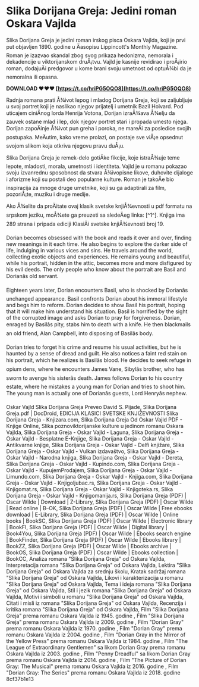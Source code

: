 # Slika Dorijana Greja: Jedini roman Oskara Vajlda
 
Slika Dorijana Greja je jedini roman irskog pisca Oskara Vajlda, koji je prvi put objavljen 1890. godine u Äasopisu Lippincott's Monthly Magazine. Roman je izazvao skandal zbog svog prikaza hedonizma, nemorala i dekadencije u viktorijanskom druÅ¡tvu. Vajld je kasnije revidirao i proÅ¡irio roman, dodajuÄi predgovor u kome brani svoju umetnost od optuÅ¾bi da je nemoralna ili opasna.
 
**DOWNLOAD ❤❤❤ [https://t.co/hriPG5OQO8](https://t.co/hriPG5OQO8)**


 
Radnja romana prati Å¾ivot lepog i mladog Dorijana Greja, koji se zaljubljuje u svoj portret koji je naslikao njegov prijatelj i umetnik Bazil Holvard. Pod uticajem ciniÄnog lorda Henrija Votona, Dorijan izraÅ¾ava Å¾elju da zauvek ostane mlad i lep, dok njegov portret stari i propada umesto njega. Dorijan zapoÄinje Å¾ivot pun greha i poroka, ne mareÄi za posledice svojih postupaka. MeÄutim, kako vreme prolazi, on postaje sve viÅ¡e opsednut svojom slikom koja otkriva njegovu pravu duÅ¡u.
 
Slika Dorijana Greja je remek-delo gotiÄke fikcije, koje istraÅ¾uje teme lepote, mladosti, morala, umetnosti i identiteta. Vajld je u romanu pokazao svoju izvanrednu sposobnost da stvara Å¾ivopisne likove, duhovite dijaloge i aforizme koji su postali deo popularne kulture. Roman je takoÄe bio inspiracija za mnoge druge umetnike, koji su ga adaptirali za film, pozoriÅ¡te, muziku i druge medije.
 
Ako Å¾elite da proÄitate ovaj klasik svetske knjiÅ¾evnosti u pdf formatu na srpskom jeziku, moÅ¾ete ga preuzeti sa sledeÄeg linka: [^1^]. Knjiga ima 289 strana i pripada ediciji KlasiÄi svetske knjiÅ¾evnosti broj 19.
  
Dorian becomes obsessed with the book and reads it over and over, finding new meanings in it each time. He also begins to explore the darker side of life, indulging in various vices and sins. He travels around the world, collecting exotic objects and experiences. He remains young and beautiful, while his portrait, hidden in the attic, becomes more and more disfigured by his evil deeds. The only people who know about the portrait are Basil and Dorianâs old servant.
 
Eighteen years later, Dorian encounters Basil, who is shocked by Dorianâs unchanged appearance. Basil confronts Dorian about his immoral lifestyle and begs him to reform. Dorian decides to show Basil his portrait, hoping that it will make him understand his situation. Basil is horrified by the sight of the corrupted image and asks Dorian to pray for forgiveness. Dorian, enraged by Basilâs pity, stabs him to death with a knife. He then blackmails an old friend, Alan Campbell, into disposing of Basilâs body.
 
Dorian tries to forget his crime and resume his usual activities, but he is haunted by a sense of dread and guilt. He also notices a faint red stain on his portrait, which he realizes is Basilâs blood. He decides to seek refuge in opium dens, where he encounters James Vane, Sibylâs brother, who has sworn to avenge his sisterâs death. James follows Dorian to his country estate, where he mistakes a young man for Dorian and tries to shoot him. The young man is actually one of Dorianâs guests, Lord Henryâs nephew.
 
Oskar Vajld Slika Dorijana Greja Preveo David S. Pijade,  Slika Dorijana Greja.pdf | DocDroid,  EDICIJA KLASICI SVETSKE KNJIŽEVNOSTI Slika Dorijana Greja - Knjizara.com,  Slika Dorijana Greja Od Oskar Vajld PDF - Knjige Online,  Slika poznoviktorijanske kulture u jedinom romanu Oskara Vajlda,  Slika Dorijana Greja - Oskar Vajld - Laguna,  Slika Dorijana Greja - Oskar Vajld - Besplatne E-Knjige,  Slika Dorijana Greja - Oskar Vajld - Antikvarne knjige,  Slika Dorijana Greja - Oskar Vajld - Delfi knjižare,  Slika Dorijana Greja - Oskar Vajld - Vulkan izdavaštvo,  Slika Dorijana Greja - Oskar Vajld - Narodna knjiga,  Slika Dorijana Greja - Oskar Vajld - Dereta,  Slika Dorijana Greja - Oskar Vajld - Kupindo.com,  Slika Dorijana Greja - Oskar Vajld - KupujemProdajem,  Slika Dorijana Greja - Oskar Vajld - Limundo.com,  Slika Dorijana Greja - Oskar Vajld - Knjiga.com,  Slika Dorijana Greja - Oskar Vajld - Knjigoljubac.rs,  Slika Dorijana Greja - Oskar Vajld - Knjigomat.rs,  Slika Dorijana Greja - Oskar Vajld - Knjigoteka.rs,  Slika Dorijana Greja - Oskar Vajld - Knjigomanija.rs,  Slika Dorijana Greja (PDF) | Oscar Wilde | Download | Z-Library,  Slika Dorijana Greja (PDF) | Oscar Wilde | Read online | B–OK,  Slika Dorijana Greja (PDF) | Oscar Wilde | Free ebooks download | E-Library,  Slika Dorijana Greja (PDF) | Oscar Wilde | Online books | BookSC,  Slika Dorijana Greja (PDF) | Oscar Wilde | Electronic library | BookFI,  Slika Dorijana Greja (PDF) | Oscar Wilde | Digital library | Book4You,  Slika Dorijana Greja (PDF) | Oscar Wilde | Ebooks search engine | BookFinder,  Slika Dorijana Greja (PDF) | Oscar Wilde | Ebooks library | BookZZ,  Slika Dorijana Greja (PDF) | Oscar Wilde | Ebooks archive | BookOS,  Slika Dorijana Greja (PDF) | Oscar Wilde | Ebooks collection | BookCC,  Analiza romana "Slika Dorijana Greja" od Oskara Vajlda,  Interpretacija romana "Slika Dorijana Greja" od Oskara Vajlda,  Lektira "Slika Dorijana Greja" od Oskara Vajlda za srednju školu,  Kratak sadržaj romana "Slika Dorijana Greja" od Oskara Vajlda,  Likovi i karakterizacija u romanu "Slika Dorijana Greja" od Oskara Vajlda,  Tema i ideja romana "Slika Dorijana Greja" od Oskara Vajlda,  Stil i jezik romana "Slika Dorijana Greja" od Oskara Vajlda,  Motivi i simboli u romanu "Slika Dorijana Greja" od Oskara Vajlda,  Citati i misli iz romana "Slika Dorijana Greja" od Oskara Vajlda,  Recenzija i kritika romana "Slika Dorijana Greja" od Oskara Vajlda,  Film "Slika Dorijana Greja" prema romanu Oskara Vajlda iz 1945. godine ,  Film "Slika Dorijana Greja" prema romanu Oskara Vajlda iz 2009. godine ,  Film "Dorian Gray" prema romanu Oskara Vajlda iz 1970. godine ,  Film "Dorian Gray" prema romanu Oskara Vajlda iz 2004. godine ,  Film "Dorian Gray in the Mirror of the Yellow Press" prema romanu Oskara Vajlda iz 1984. godine ,  Film "The League of Extraordinary Gentlemen" sa likom Dorian Gray prema romanu Oskara Vajlda iz 2003. godine ,  Film "Penny Dreadful" sa likom Dorian Gray prema romanu Oskara Vajlda iz 2014. godine ,  Film "The Picture of Dorian Gray: The Musical" prema romanu Oskara Vajlda iz 2016. godine ,  Film "Dorian Gray: The Series" prema romanu Oskara Vajlda iz 2018. godine
 8cf37b1e13
 
